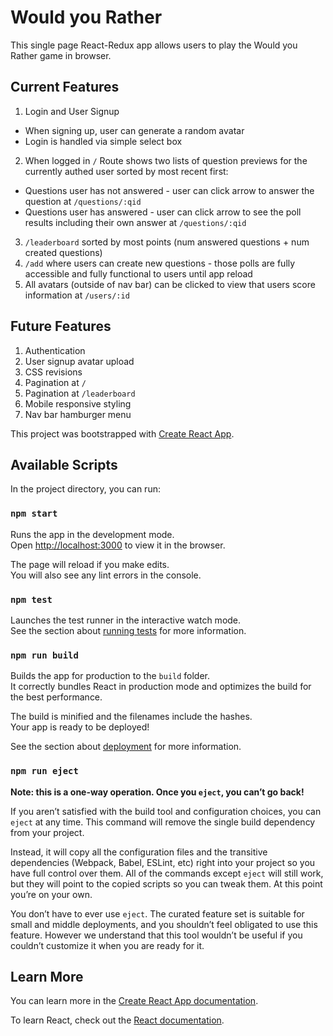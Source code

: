 # Would you Rather

This single page React-Redux app allows users to play the Would you Rather game in browser.

## Current Features

1. Login and User Signup
  * When signing up, user can generate a random avatar
  * Login is handled via simple select box
2. When logged in `/` Route shows two lists of question previews for the currently authed user sorted by most recent first:
  * Questions user has not answered - user can click arrow to answer the question at `/questions/:qid`
  * Questions user has answered - user can click arrow to see the poll results including their own answer at `/questions/:qid`
3. `/leaderboard` sorted by most points (num answered questions + num created questions)
4. `/add` where users can create new questions - those polls are fully accessible and fully functional to users until app reload
5. All avatars (outside of nav bar) can be clicked to view that users score information at `/users/:id`

## Future Features

1. Authentication
2. User signup avatar upload
3. CSS revisions
4. Pagination at `/`
5. Pagination at `/leaderboard`
6. Mobile responsive styling
7. Nav bar hamburger menu

This project was bootstrapped with [Create React App](https://github.com/facebook/create-react-app).

## Available Scripts

In the project directory, you can run:

### `npm start`

Runs the app in the development mode.<br>
Open [http://localhost:3000](http://localhost:3000) to view it in the browser.

The page will reload if you make edits.<br>
You will also see any lint errors in the console.

### `npm test`

Launches the test runner in the interactive watch mode.<br>
See the section about [running tests](https://facebook.github.io/create-react-app/docs/running-tests) for more information.

### `npm run build`

Builds the app for production to the `build` folder.<br>
It correctly bundles React in production mode and optimizes the build for the best performance.

The build is minified and the filenames include the hashes.<br>
Your app is ready to be deployed!

See the section about [deployment](https://facebook.github.io/create-react-app/docs/deployment) for more information.

### `npm run eject`

**Note: this is a one-way operation. Once you `eject`, you can’t go back!**

If you aren’t satisfied with the build tool and configuration choices, you can `eject` at any time. This command will remove the single build dependency from your project.

Instead, it will copy all the configuration files and the transitive dependencies (Webpack, Babel, ESLint, etc) right into your project so you have full control over them. All of the commands except `eject` will still work, but they will point to the copied scripts so you can tweak them. At this point you’re on your own.

You don’t have to ever use `eject`. The curated feature set is suitable for small and middle deployments, and you shouldn’t feel obligated to use this feature. However we understand that this tool wouldn’t be useful if you couldn’t customize it when you are ready for it.

## Learn More

You can learn more in the [Create React App documentation](https://facebook.github.io/create-react-app/docs/getting-started).

To learn React, check out the [React documentation](https://reactjs.org/).
